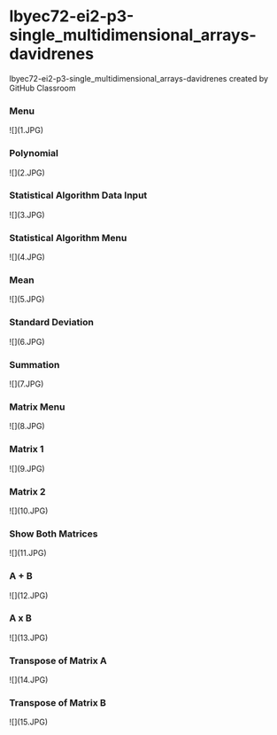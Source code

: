# lbyec72-ei2-p3-single_multidimensional_arrays-davidrenes
lbyec72-ei2-p3-single_multidimensional_arrays-davidrenes created by GitHub Classroom
<h3>Menu</h3>
![](1.JPG)
<h3>Polynomial</h3>
![](2.JPG)
<h3>Statistical Algorithm Data Input</h3>
![](3.JPG)
<h3>Statistical Algorithm Menu</h3>
![](4.JPG)
<h3>Mean</h3>
![](5.JPG)
<h3>Standard Deviation</h3>
![](6.JPG)
<h3>Summation</h3>
![](7.JPG)
<h3>Matrix Menu</h3>
![](8.JPG)
<h3>Matrix 1</h3>
![](9.JPG)
<h3>Matrix 2</h3>
![](10.JPG)
<h3>Show Both Matrices</h3>
![](11.JPG)
<h3>A + B</h3>
![](12.JPG)
<h3>A x B</h3>
![](13.JPG)
<h3>Transpose of Matrix A</h3>
![](14.JPG)
<h3>Transpose of Matrix B</h3>
![](15.JPG)
